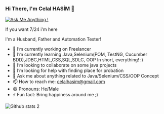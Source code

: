 ### Hi There, I'm Celal HASİM 👋
[![Ask Me Anything !](https://img.shields.io/badge/Ask%20me-anything-1abc9c.svg)](https://github.com/celalhasim) 

If you want 7/24 i'm here

I'm a Husband, Father and Automation Tester!
- 🔭 I’m currently working on Freelancer
- 🌱 I’m currently learning Java,Selenium(POM, TestNG, Cucumber BDD),JDBC,HTML,CSS,SQL,SDLC, OOP In short, everything! :)
- 👯 I’m looking to collaborate on some java projects
- 🤔 I’m looking for help with finding place for probation 
- 💬 Ask me about anything related to Java/Selenium/CSS/OOP Concept
- 📫 How to reach me: celalhasim@gmail.com
- 😄 Pronouns: He/Male
- ⚡ Fun fact: Bring happiness around me ;)

    
![Github stats 2](https://github-readme-stats.vercel.app/api?username=celalhasim&show_icons=true&theme=radical)
    
